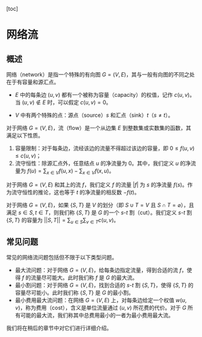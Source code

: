 [toc]

# 网络流

## **概述**

网络（network）是指一个特殊的有向图 $G=(V,E)$，其与一般有向图的不同之处在于有容量和源汇点。

-   $E$ 中的每条边 $(u, v)$ 都有一个被称为容量（capacity）的权值，记作 $c(u, v)$。当 $(u,v)\notin E$ 时，可以假定 $c(u,v)=0$。

-   $V$ 中有两个特殊的点：源点（source）$s$ 和汇点（sink）$t$（$s \neq t$）。

对于网络 $G=(V, E)$，流（flow）是一个从边集 $E$ 到整数集或实数集的函数，其满足以下性质。

1.  容量限制：对于每条边，流经该边的流量不得超过该边的容量，即 $0 \leq f(u,v) \leq c(u,v)$；
2.  流守恒性：除源汇点外，任意结点 $u$ 的净流量为 $0$。其中，我们定义 $u$ 的净流量为 $f(u) = \sum_{x \in V} f(u, x) - \sum_{x \in V} f(x, u)$。

对于网络 $G = (V, E)$ 和其上的流 $f$，我们定义 $f$ 的流量 $|f|$ 为 $s$ 的净流量 $f(s)$。作为流守恒性的推论，这也等于 $t$ 的净流量的相反数 $-f(t)$。

对于网络 $G = (V, E)$，如果 $\{S, T\}$ 是 $V$ 的划分（即 $S \cup T = V$ 且 $S \cap T = \varnothing$），且满足 $s \in S, t \in T$，则我们称 $\{S, T\}$ 是 $G$ 的一个 $s$-$t$ 割（cut）。我们定义 $s$-$t$ 割 $\{S, T\}$ 的容量为 $||S, T|| = \sum_{u \in S} \sum_{v \in T} c(u, v)$。

## **常见问题**

常见的网络流问题包括但不限于以下类型问题。

-   最大流问题：对于网络 $G = (V, E)$，给每条边指定流量，得到合适的流 $f$，使得 $f$ 的流量尽可能大。此时我们称 $f$ 是 $G$ 的最大流。
-   最小割问题：对于网络 $G = (V, E)$，找到合适的 $s$-$t$ 割 $\{S, T\}$，使得 $\{S, T\}$ 的容量尽可能小。此时我们称 $\{S, T\}$ 是 $G$ 的最小割。
-   最小费用最大流问题：在网络 $G = (V, E)$ 上，对每条边给定一个权值 $w(u, v)$，称为费用（cost），含义是单位流量通过 $(u, v)$ 所花费的代价。对于 $G$ 所有可能的最大流，我们称其中总费用最小的一者为最小费用最大流。

我们将在稍后的章节中对它们进行详细介绍。